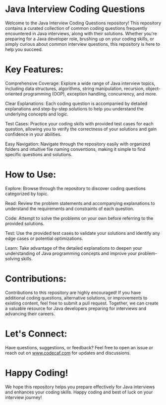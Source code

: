 # Java Interview Coding Questions

Welcome to the Java Interview Coding Questions repository! This repository contains a curated collection of common coding questions frequently encountered in Java interviews, along with their solutions. Whether you're preparing for a Java developer role, brushing up on your coding skills, or simply curious about common interview questions, this repository is here to help you succeed.

# Key Features:
Comprehensive Coverage: Explore a wide range of Java interview topics, including data structures, algorithms, string manipulation, recursion, object-oriented programming (OOP), exception handling, concurrency, and more.

Clear Explanations: Each coding question is accompanied by detailed explanations and step-by-step solutions to help you understand the underlying concepts and logic.

Test Cases: Practice your coding skills with provided test cases for each question, allowing you to verify the correctness of your solutions and gain confidence in your abilities.

Easy Navigation: Navigate through the repository easily with organized folders and intuitive file naming conventions, making it simple to find specific questions and solutions.

# How to Use:
Explore: Browse through the repository to discover coding questions categorized by topic.

Read: Review the problem statements and accompanying explanations to understand the requirements and constraints of each question.

Code: Attempt to solve the problems on your own before referring to the provided solutions.

Test: Use the provided test cases to validate your solutions and identify any edge cases or potential optimizations.

Learn: Take advantage of the detailed explanations to deepen your understanding of Java programming concepts and improve your problem-solving skills.

# Contributions:
Contributions to this repository are highly encouraged! If you have additional coding questions, alternative solutions, or improvements to existing content, feel free to submit a pull request. Together, we can create a valuable resource for Java developers preparing for interviews and advancing their careers.

# Let's Connect:
Have questions, suggestions, or feedback? Feel free to open an issue or reach out on www.codecaf.com for updates and discussions.

# Happy Coding!
We hope this repository helps you prepare effectively for Java interviews and enhances your coding skills. Happy coding and best of luck on your interview journey!
